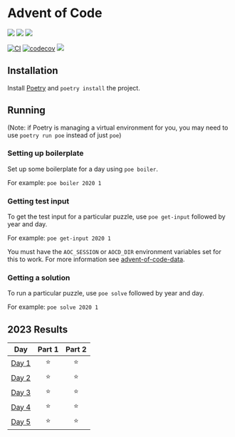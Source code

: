 # Advent of Code

![](https://img.shields.io/badge/day%20📅-5-blue)
![](https://img.shields.io/badge/stars%20⭐-10-yellow)
![](https://img.shields.io/badge/days%20completed-5-red)

[![CI](https://github.com/k2bd/advent-of-code/actions/workflows/ci.yml/badge.svg)](https://github.com/k2bd/advent-of-code/actions/workflows/ci.yml)
[![codecov](https://codecov.io/gh/k2bd/advent-of-code-python/graph/badge.svg?token=Q4VWZ3FKEC)](https://codecov.io/gh/k2bd/advent-of-code-python)
![](https://img.shields.io/github/last-commit/k2bd/advent-of-code)

## Installation

Install [Poetry](https://python-poetry.org/docs/) and `poetry install` the project.

## Running

(Note: if Poetry is managing a virtual environment for you, you may need to use `poetry run poe` instead of just `poe`)

### Setting up boilerplate

Set up some boilerplate for a day using `poe boiler`.

For example: `poe boiler 2020 1`

### Getting test input

To get the test input for a particular puzzle, use `poe get-input` followed by year and day.

For example: `poe get-input 2020 1`

You must have the `AOC_SESSION` or `AOCD_DIR` environment variables set for this to work.
For more information see [advent-of-code-data](https://pypi.org/project/advent-of-code-data/).

### Getting a solution

To run a particular puzzle, use `poe solve` followed by year and day.

For example: `poe solve 2020 1`

<!--- advent_readme_stars table --->
## 2023 Results

| Day | Part 1 | Part 2 |
| :---: | :---: | :---: |
| [Day 1](https://adventofcode.com/2023/day/1) | ⭐ | ⭐ |
| [Day 2](https://adventofcode.com/2023/day/2) | ⭐ | ⭐ |
| [Day 3](https://adventofcode.com/2023/day/3) | ⭐ | ⭐ |
| [Day 4](https://adventofcode.com/2023/day/4) | ⭐ | ⭐ |
| [Day 5](https://adventofcode.com/2023/day/5) | ⭐ | ⭐ |
<!--- advent_readme_stars table --->
